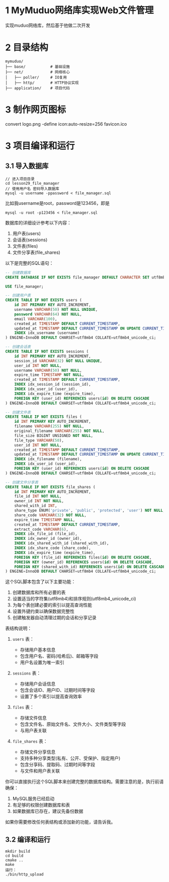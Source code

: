 # 1 MyMuduo网络库实现Web文件管理
实现muduo网络库，然后基于他做二次开发

# 2 目录结构
```
mymuduo/
├── base/           # 基础设施
├── net/            # 网络核心
│   ├── poller/     # IO复用
│   ├── http/       # HTTP协议实现
├── application/    # 项目代码
``` 

# 3 制作网页图标
convert logo.png  -define icon:auto-resize=256 favicon.ico

# 3 项目编译和运行
## 3.1 导入数据库

```
// 进入项目目录
cd lesson29_file_manager
// 使用用户名 密码导入数据库
mysql -u username -ppassword < file_manager.sql
``` 
比如我username是root，password是123456，即是
```
mysql -u root -p123456 < file_manager.sql

```

数据库的详细设计参考以下内容：

1. 用户表(users)
2. 会话表(sessions)
3. 文件表(files)
4. 文件分享表(file_shares)

以下是完整的SQL语句：

```sql
-- 创建数据库
CREATE DATABASE IF NOT EXISTS file_manager DEFAULT CHARACTER SET utf8mb4 COLLATE utf8mb4_unicode_ci;

USE file_manager;

-- 创建用户表
CREATE TABLE IF NOT EXISTS users (
    id INT PRIMARY KEY AUTO_INCREMENT,
    username VARCHAR(50) NOT NULL UNIQUE,
    password VARCHAR(64) NOT NULL,
    email VARCHAR(100),
    created_at TIMESTAMP DEFAULT CURRENT_TIMESTAMP,
    updated_at TIMESTAMP DEFAULT CURRENT_TIMESTAMP ON UPDATE CURRENT_TIMESTAMP,
    INDEX idx_username (username)
) ENGINE=InnoDB DEFAULT CHARSET=utf8mb4 COLLATE=utf8mb4_unicode_ci;

-- 创建会话表
CREATE TABLE IF NOT EXISTS sessions (
    id INT PRIMARY KEY AUTO_INCREMENT,
    session_id VARCHAR(32) NOT NULL UNIQUE,
    user_id INT NOT NULL,
    username VARCHAR(50) NOT NULL,
    expire_time TIMESTAMP NOT NULL,
    created_at TIMESTAMP DEFAULT CURRENT_TIMESTAMP,
    INDEX idx_session_id (session_id),
    INDEX idx_user_id (user_id),
    INDEX idx_expire_time (expire_time),
    FOREIGN KEY (user_id) REFERENCES users(id) ON DELETE CASCADE
) ENGINE=InnoDB DEFAULT CHARSET=utf8mb4 COLLATE=utf8mb4_unicode_ci;

-- 创建文件表
CREATE TABLE IF NOT EXISTS files (
    id INT PRIMARY KEY AUTO_INCREMENT,
    filename VARCHAR(255) NOT NULL,
    original_filename VARCHAR(255) NOT NULL,
    file_size BIGINT UNSIGNED NOT NULL,
    file_type VARCHAR(50),
    user_id INT NOT NULL,
    created_at TIMESTAMP DEFAULT CURRENT_TIMESTAMP,
    updated_at TIMESTAMP DEFAULT CURRENT_TIMESTAMP ON UPDATE CURRENT_TIMESTAMP,
    INDEX idx_filename (filename),
    INDEX idx_user_id (user_id),
    FOREIGN KEY (user_id) REFERENCES users(id) ON DELETE CASCADE
) ENGINE=InnoDB DEFAULT CHARSET=utf8mb4 COLLATE=utf8mb4_unicode_ci;

-- 创建文件分享表
CREATE TABLE IF NOT EXISTS file_shares (
    id INT PRIMARY KEY AUTO_INCREMENT,
    file_id INT NOT NULL,
    owner_id INT NOT NULL,
    shared_with_id INT,
    share_type ENUM('private', 'public', 'protected', 'user') NOT NULL,
    share_code VARCHAR(32) NOT NULL,
    expire_time TIMESTAMP NULL,
    created_at TIMESTAMP DEFAULT CURRENT_TIMESTAMP,
    extract_code VARCHAR(6),
    INDEX idx_file_id (file_id),
    INDEX idx_owner_id (owner_id),
    INDEX idx_shared_with_id (shared_with_id),
    INDEX idx_share_code (share_code),
    INDEX idx_expire_time (expire_time),
    FOREIGN KEY (file_id) REFERENCES files(id) ON DELETE CASCADE,
    FOREIGN KEY (owner_id) REFERENCES users(id) ON DELETE CASCADE,
    FOREIGN KEY (shared_with_id) REFERENCES users(id) ON DELETE CASCADE
) ENGINE=InnoDB DEFAULT CHARSET=utf8mb4 COLLATE=utf8mb4_unicode_ci;

```

这个SQL脚本包含了以下主要功能：

1. 创建数据库和所有必要的表
2. 设置适当的字符集(utf8mb4)和排序规则(utf8mb4_unicode_ci)
3. 为每个表创建必要的索引以提高查询性能
4. 设置外键约束以确保数据完整性
5. 创建触发器自动清理过期的会话和分享记录

表结构说明：

1. `users` 表：
   - 存储用户基本信息
   - 包含用户名、密码(哈希后)、邮箱等字段
   - 用户名设置为唯一索引

2. `sessions` 表：
   - 存储用户会话信息
   - 包含会话ID、用户ID、过期时间等字段
   - 设置了多个索引以提高查询效率

3. `files` 表：
   - 存储文件信息
   - 包含文件名、原始文件名、文件大小、文件类型等字段
   - 与用户表关联

4. `file_shares` 表：
   - 存储文件分享信息
   - 支持多种分享类型(私有、公开、受保护、指定用户)
   - 包含分享码、提取码、过期时间等字段
   - 与文件和用户表关联

你可以直接执行这个SQL脚本来创建完整的数据库结构。需要注意的是，执行前请确保：

1. MySQL服务已经启动
2. 有足够的权限创建数据库和表
3. 如果数据库已存在，建议先备份数据

如果你需要修改任何表结构或添加新的功能，请告诉我。
       


## 3.2 编译和运行
```
mkdir build
cd build
cmake ..
make
运行：
./bin/http_upload
```